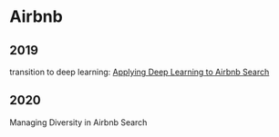 # Airbnb

## 2019
transition to deep learning: [Applying Deep Learning to Airbnb Search](https://arxiv.org/pdf/1810.09591.pdf)
## 2020
Managing Diversity in Airbnb Search
